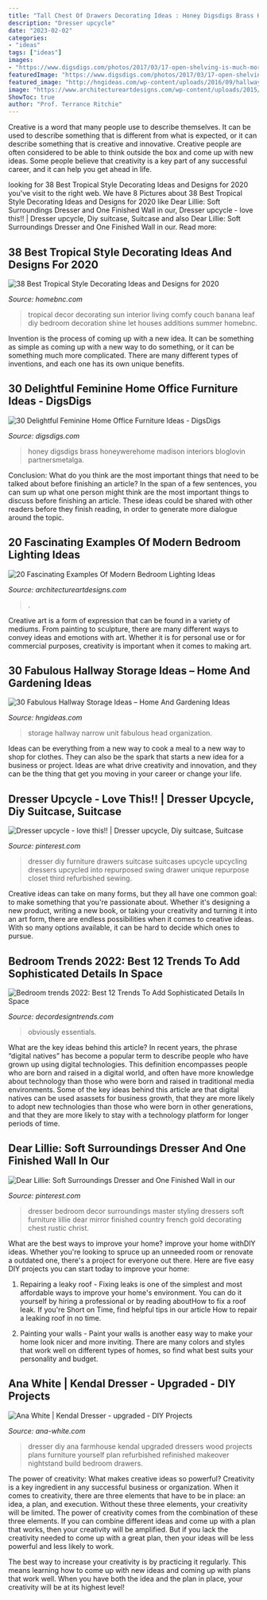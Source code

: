 ```yaml
---
title: "Tall Chest Of Drawers Decorating Ideas : Honey Digsdigs Brass Honeywerehome Madison Interiors Bloglovin Partnersmetalga"
description: "Dresser upcycle"
date: "2023-02-02"
categories:
- "ideas"
tags: ["ideas"]
images:
- "https://www.digsdigs.com/photos/2017/03/17-open-shelving-is-much-more-lightweight-looking-this-brass-system-looks-very-glam.jpg"
featuredImage: "https://www.digsdigs.com/photos/2017/03/17-open-shelving-is-much-more-lightweight-looking-this-brass-system-looks-very-glam.jpg"
featured_image: "http://hngideas.com/wp-content/uploads/2016/09/hallway-storage-unit-for-a-long-narrow-hallway.jpg?x83805"
image: "https://www.architectureartdesigns.com/wp-content/uploads/2015/06/1245.jpg"
ShowToc: true
author: "Prof. Terrance Ritchie"
---
```



Creative is a word that many people use to describe themselves. It can be used to describe something that is different from what is expected, or it can describe something that is creative and innovative. Creative people are often considered to be able to think outside the box and come up with new ideas. Some people believe that creativity is a key part of any successful career, and it can help you get ahead in life.

	

		
looking for 38 Best Tropical Style Decorating Ideas and Designs for 2020 you've visit to the right web. We have 8 Pictures about 38 Best Tropical Style Decorating Ideas and Designs for 2020 like Dear Lillie: Soft Surroundings Dresser and One Finished Wall in our, Dresser upcycle - love this!! | Dresser upcycle, Diy suitcase, Suitcase and also Dear Lillie: Soft Surroundings Dresser and One Finished Wall in our. Read more:
		
    
## 38 Best Tropical Style Decorating Ideas And Designs For 2020

<img loading=lazy src="https://homebnc.com/homeimg/2018/05/02-tropical-style-decorating-ideas-homebnc.jpg" onerror="this.onerror=null;this.src='https://tse2.mm.bing.net/th?id=OIP.NW7bpvcWxVnk9-9YZr3q-AHaLH&amp;pid=15.1';" alt="38 Best Tropical Style Decorating Ideas and Designs for 2020">

_Source: homebnc.com_

>tropical decor decorating sun interior living comfy couch banana leaf diy bedroom decoration shine let houses additions summer homebnc. 

	

Invention is the process of coming up with a new idea. It can be something as simple as coming up with a new way to do something, or it can be something much more complicated. There are many different types of inventions, and each one has its own unique benefits.

    
## 30 Delightful Feminine Home Office Furniture Ideas - DigsDigs

<img loading=lazy src="https://www.digsdigs.com/photos/2017/03/17-open-shelving-is-much-more-lightweight-looking-this-brass-system-looks-very-glam.jpg" onerror="this.onerror=null;this.src='https://tse3.mm.bing.net/th?id=OIP.a5YvVa2glubW1ACK3DVq9AHaLH&amp;pid=15.1';" alt="30 Delightful Feminine Home Office Furniture Ideas - DigsDigs">

_Source: digsdigs.com_

>honey digsdigs brass honeywerehome madison interiors bloglovin partnersmetalga. 

	

Conclusion: What do you think are the most important things that need to be talked about before finishing an article?
In the span of a few sentences, you can sum up what one person might think are the most important things to discuss before finishing an article. These ideas could be shared with other readers before they finish reading, in order to generate more dialogue around the topic.

    
## 20 Fascinating Examples Of Modern Bedroom Lighting Ideas

<img loading=lazy src="https://www.architectureartdesigns.com/wp-content/uploads/2015/06/1245.jpg" onerror="this.onerror=null;this.src='https://tse1.mm.bing.net/th?id=OIP.1Tr3bJQc5BFAju66dfFvrQHaE8&amp;pid=15.1';" alt="20 Fascinating Examples Of Modern Bedroom Lighting Ideas">

_Source: architectureartdesigns.com_

>. 

	

Creative art is a form of expression that can be found in a variety of mediums. From painting to sculpture, there are many different ways to convey ideas and emotions with art. Whether it is for personal use or for commercial purposes, creativity is important when it comes to making art.

    
## 30 Fabulous Hallway Storage Ideas – Home And Gardening Ideas

<img loading=lazy src="http://hngideas.com/wp-content/uploads/2016/09/hallway-storage-unit-for-a-long-narrow-hallway.jpg?x83805" onerror="this.onerror=null;this.src='https://tse2.mm.bing.net/th?id=OIP.k9vU1tFBQkcqGA6Z3XUnMgHaLI&amp;pid=15.1';" alt="30 Fabulous Hallway Storage Ideas – Home And Gardening Ideas">

_Source: hngideas.com_

>storage hallway narrow unit fabulous head organization. 

	

Ideas can be everything from a new way to cook a meal to a new way to shop for clothes. They can also be the spark that starts a new idea for a business or project. Ideas are what drive creativity and innovation, and they can be the thing that get you moving in your career or change your life.

    
## Dresser Upcycle - Love This!! | Dresser Upcycle, Diy Suitcase, Suitcase

<img loading=lazy src="https://i.pinimg.com/originals/88/2e/2c/882e2cf23992a82580f4c95ba79d759f.jpg" onerror="this.onerror=null;this.src='https://tse1.mm.bing.net/th?id=OIP.Glq8t6v4BlGiCax2GSMjiAHaJ4&amp;pid=15.1';" alt="Dresser upcycle - love this!! | Dresser upcycle, Diy suitcase, Suitcase">

_Source: pinterest.com_

>dresser diy furniture drawers suitcase suitcases upcycle upcycling dressers upcycled into repurposed swing drawer unique repurpose closet third refurbished sewing. 

	

Creative ideas can take on many forms, but they all have one common goal: to make something that you're passionate about. Whether it's designing a new product, writing a new book, or taking your creativity and turning it into an art form, there are endless possibilities when it comes to creative ideas. With so many options available, it can be hard to decide which ones to pursue.

    
## Bedroom Trends 2022: Best 12 Trends To Add Sophisticated Details In Space

<img loading=lazy src="https://decordesigntrends.com/wp-content/uploads/2021/06/bedroom-design-trends-202232-1.jpg" onerror="this.onerror=null;this.src='https://tse1.mm.bing.net/th?id=OIP.psJX3MaTlwcMX1id_CdwrQHaEK&amp;pid=15.1';" alt="Bedroom trends 2022: Best 12 Trends To Add Sophisticated Details In Space">

_Source: decordesigntrends.com_

>obviously essentials. 

	

What are the key ideas behind this article?
In recent years, the phrase “digital natives” has become a popular term to describe people who have grown up using digital technologies. This definition encompasses people who are born and raised in a digital world, and often have more knowledge about technology than those who were born and raised in traditional media environments. Some of the key ideas behind this article are that digital natives can be used asassets for business growth, that they are more likely to adopt new technologies than those who were born in other generations, and that they are more likely to stay with a technology platform for longer periods of time.

    
## Dear Lillie: Soft Surroundings Dresser And One Finished Wall In Our

<img loading=lazy src="https://i.pinimg.com/originals/40/d7/58/40d758728956044dbdb3348bce118721.jpg" onerror="this.onerror=null;this.src='https://tse2.mm.bing.net/th?id=OIP.05N3ZN86_q8Wse3_P-AXLgHaK3&amp;pid=15.1';" alt="Dear Lillie: Soft Surroundings Dresser and One Finished Wall in our">

_Source: pinterest.com_

>dresser bedroom decor surroundings master styling dressers soft furniture lillie dear mirror finished country french gold decorating chest rustic christ. 

	

What are the best ways to improve your home?
improve your home withDIY ideas. Whether you're looking to spruce up an unneeded room or renovate a outdated one, there's a project for everyone out there. Here are five easy DIY projects you can start today to improve your home: 
1. Repairing a leaky roof - Fixing leaks is one of the simplest and most affordable ways to improve your home's environment. You can do it yourself by hiring a professional or by reading aboutHow to fix a roof leak. If you're Short on Time, find helpful tips in our article How to repair a leaking roof in no time. 

2. Painting your walls - Paint your walls is another easy way to make your home look nicer and more inviting. There are many colors and styles that work well on different types of homes, so find what best suits your personality and budget.

    
## Ana White | Kendal Dresser - Upgraded - DIY Projects

<img loading=lazy src="http://www.ana-white.com/sites/default/files/image_648.jpg" onerror="this.onerror=null;this.src='https://tse2.mm.bing.net/th?id=OIP.RwYQRZCqGC96AAXmb5La_wHaFj&amp;pid=15.1';" alt="Ana White | Kendal Dresser - upgraded - DIY Projects">

_Source: ana-white.com_

>dresser diy ana farmhouse kendal upgraded dressers wood projects plans furniture yourself plan refurbished refinished makeover nightstand build bedroom drawers. 

	

The power of creativity: What makes creative ideas so powerful?
Creativity is a key ingredient in any successful business or organization. When it comes to creativity, there are three elements that have to be in place: an idea, a plan, and execution. Without these three elements, your creativity will be limited. 
The power of creativity comes from the combination of these three elements. If you can combine different ideas and come up with a plan that works, then your creativity will be amplified. But if you lack the creativity needed to come up with a great plan, then your ideas will be less powerful and less likely to work. 

The best way to increase your creativity is by practicing it regularly. This means learning how to come up with new ideas and coming up with plans that work well. When you have both the idea and the plan in place, your creativity will be at its highest level!

